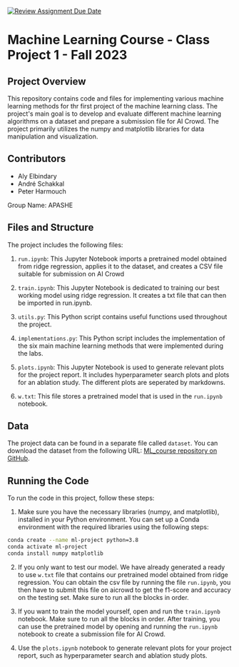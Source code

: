 [![Review Assignment Due Date](https://classroom.github.com/assets/deadline-readme-button-24ddc0f5d75046c5622901739e7c5dd533143b0c8e959d652212380cedb1ea36.svg)](https://classroom.github.com/a/U9FTc9i_)

# Machine Learning Course - Class Project 1 - Fall 2023

## Project Overview

This repository contains code and files for implementing various machine learning methods for thr first project of the machine learning class. The project's main goal is to develop and evaluate different machine learning algorithms on a dataset and prepare a submission file for AI Crowd. The project primarily utilizes the numpy and matplotlib libraries for data manipulation and visualization.

## Contributors

- Aly Elbindary
- André Schakkal
- Peter Harmouch

Group Name: APASHE

## Files and Structure

The project includes the following files:

1. `run.ipynb`: This Jupyter Notebook imports a pretrained model obtained from ridge regression, applies it to the dataset, and creates a CSV file suitable for submission on AI Crowd

2. `train.ipynb`: This Jupyter Notebook is dedicated to training our best working model using ridge regression. It creates a txt file that can then be imported in run.ipynb.

3. `utils.py`: This Python script contains useful functions used throughout the project.

4. `implementations.py`: This Python script includes the implementation of the six main machine learning methods that were implemented during the labs.

5. `plots.ipynb`: This Jupyter Notebook is used to generate relevant plots for the project report. It includes hyperparameter search plots and plots for an ablation study. The different plots are seperated by markdowns.

6. `w.txt`: This file stores a pretrained model that is used in the `run.ipynb` notebook.

## Data

The project data can be found in a separate file called `dataset`. You can download the dataset from the following URL: [ML_course repository on GitHub](https://github.com/epfml/ML_course).


## Running the Code

To run the code in this project, follow these steps:

1. Make sure you have the necessary libraries (numpy, and matplotlib), installed in your Python environment. You can set up a Conda environment with the required libraries using the following steps:

```bash
conda create --name ml-project python=3.8
conda activate ml-project
conda install numpy matplotlib
```

2. If you only want to test our model. We have already generated a ready to use `w.txt` file that contains our pretrained model obtained from ridge regression. You can obtain the csv file by running the file `run.ipynb`, you then have to submit this file on aicrowd to get the f1-score and accuracy on the testing set. Make sure to run all the blocks in order.

2. If you want to train the model yourself, open and run the `train.ipynb` notebook. Make sure to run all the blocks in order. After training, you can use the pretrained model by opening and running the `run.ipynb` notebook to create a submission file for AI Crowd.

4. Use the `plots.ipynb` notebook to generate relevant plots for your project report, such as hyperparameter search and ablation study plots.
